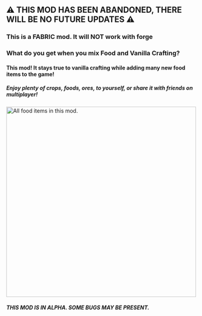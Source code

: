 ## **⚠️ THIS MOD HAS BEEN ABANDONED, THERE WILL BE NO FUTURE UPDATES** **⚠️**

### **This is a FABRIC mod. It will NOT work with forge**

### What do you get when you mix Food and Vanilla Crafting?

#### This mod! It stays true to vanilla crafting while adding many new food items to the game!

##### Enjoy plenty of crops, foods, ores, to yourself, or share it with friends on multiplayer!

<img src="https://i.imgur.com/t8bqzi8.png" alt="All food items in this mod." width="500px"/>

##### **THIS MOD IS IN ALPHA. SOME BUGS MAY BE PRESENT.**
